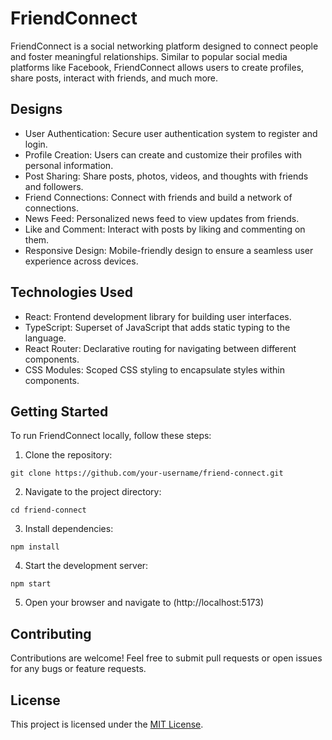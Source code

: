 # FriendConnect

FriendConnect is a social networking platform designed to connect people and foster meaningful relationships. Similar to popular social media platforms like Facebook, FriendConnect allows users to create profiles, share posts, interact with friends, and much more.

## Designs

- User Authentication: Secure user authentication system to register and login.
- Profile Creation: Users can create and customize their profiles with personal information.
- Post Sharing: Share posts, photos, videos, and thoughts with friends and followers.
- Friend Connections: Connect with friends and build a network of connections.
- News Feed: Personalized news feed to view updates from friends.
- Like and Comment: Interact with posts by liking and commenting on them.
- Responsive Design: Mobile-friendly design to ensure a seamless user experience across devices.

## Technologies Used

- React: Frontend development library for building user interfaces.
- TypeScript: Superset of JavaScript that adds static typing to the language.
- React Router: Declarative routing for navigating between different components.
- CSS Modules: Scoped CSS styling to encapsulate styles within components.

## Getting Started

To run FriendConnect locally, follow these steps:

1. Clone the repository:

```
git clone https://github.com/your-username/friend-connect.git
```

2. Navigate to the project directory:

```
cd friend-connect
```

3. Install dependencies:

```
npm install
```

4. Start the development server:

```
npm start
```

5. Open your browser and navigate to (http://localhost:5173)

## Contributing

Contributions are welcome! Feel free to submit pull requests or open issues for any bugs or feature requests.

## License

This project is licensed under the [MIT License](LICENSE).
